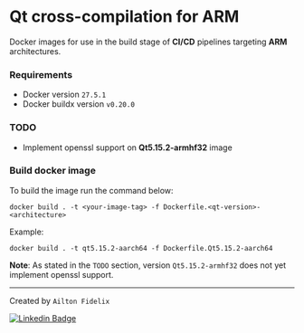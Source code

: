 # Qt cross-compilation for ARM

Docker images for use in the build stage of **CI/CD** pipelines targeting **ARM** architectures.

### Requirements

- Docker version `27.5.1`
- Docker buildx version `v0.20.0`

### TODO

- Implement openssl support on **Qt5.15.2-armhf32** image

### Build docker image

To build the image run the command below:

```
docker build . -t <your-image-tag> -f Dockerfile.<qt-version>-<architecture> 
```

Example:

```
docker build . -t qt5.15.2-aarch64 -f Dockerfile.Qt5.15.2-aarch64
```

**Note**: As stated in the `TODO` section, version `Qt5.15.2-armhf32` does not yet implement openssl support.

---

Created by `Ailton Fidelix`

[![Linkedin Badge](https://img.shields.io/badge/-Ailton-blue?style=flat-square&logo=Linkedin&logoColor=white&link=https://www.linkedin.com/in/ailtonfidelix/)](https://www.linkedin.com/in/ailton-fidelix-9603b31b7/) 